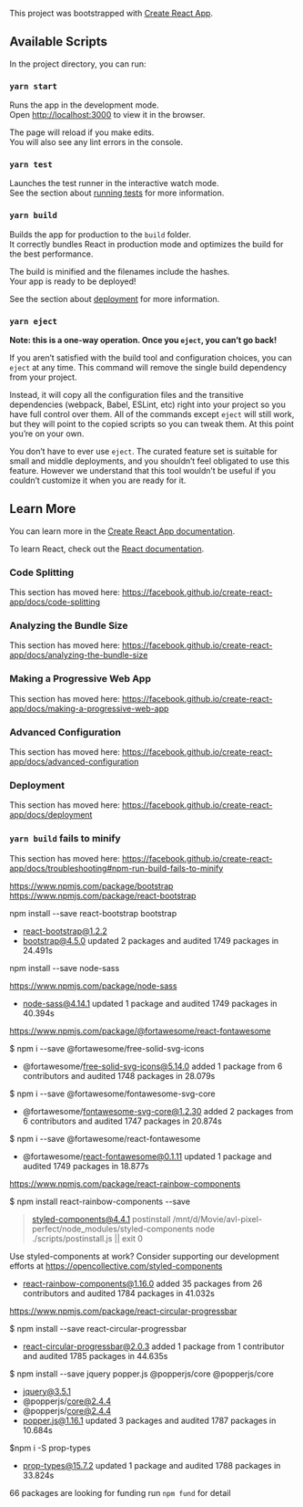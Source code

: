 This project was bootstrapped with [Create React App](https://github.com/facebook/create-react-app).

## Available Scripts

In the project directory, you can run:

### `yarn start`

Runs the app in the development mode.<br />
Open [http://localhost:3000](http://localhost:3000) to view it in the browser.

The page will reload if you make edits.<br />
You will also see any lint errors in the console.

### `yarn test`

Launches the test runner in the interactive watch mode.<br />
See the section about [running tests](https://facebook.github.io/create-react-app/docs/running-tests) for more information.

### `yarn build`

Builds the app for production to the `build` folder.<br />
It correctly bundles React in production mode and optimizes the build for the best performance.

The build is minified and the filenames include the hashes.<br />
Your app is ready to be deployed!

See the section about [deployment](https://facebook.github.io/create-react-app/docs/deployment) for more information.

### `yarn eject`

**Note: this is a one-way operation. Once you `eject`, you can’t go back!**

If you aren’t satisfied with the build tool and configuration choices, you can `eject` at any time. This command will remove the single build dependency from your project.

Instead, it will copy all the configuration files and the transitive dependencies (webpack, Babel, ESLint, etc) right into your project so you have full control over them. All of the commands except `eject` will still work, but they will point to the copied scripts so you can tweak them. At this point you’re on your own.

You don’t have to ever use `eject`. The curated feature set is suitable for small and middle deployments, and you shouldn’t feel obligated to use this feature. However we understand that this tool wouldn’t be useful if you couldn’t customize it when you are ready for it.

## Learn More

You can learn more in the [Create React App documentation](https://facebook.github.io/create-react-app/docs/getting-started).

To learn React, check out the [React documentation](https://reactjs.org/).

### Code Splitting

This section has moved here: https://facebook.github.io/create-react-app/docs/code-splitting

### Analyzing the Bundle Size

This section has moved here: https://facebook.github.io/create-react-app/docs/analyzing-the-bundle-size

### Making a Progressive Web App

This section has moved here: https://facebook.github.io/create-react-app/docs/making-a-progressive-web-app

### Advanced Configuration

This section has moved here: https://facebook.github.io/create-react-app/docs/advanced-configuration

### Deployment

This section has moved here: https://facebook.github.io/create-react-app/docs/deployment

### `yarn build` fails to minify

This section has moved here: https://facebook.github.io/create-react-app/docs/troubleshooting#npm-run-build-fails-to-minify

https://www.npmjs.com/package/bootstrap
https://www.npmjs.com/package/react-bootstrap

npm install --save react-bootstrap bootstrap

+ react-bootstrap@1.2.2
+ bootstrap@4.5.0
updated 2 packages and audited 1749 packages in 24.491s

npm install --save node-sass

https://www.npmjs.com/package/node-sass

+ node-sass@4.14.1
updated 1 package and audited 1749 packages in 40.394s

https://www.npmjs.com/package/@fortawesome/react-fontawesome

$ npm i --save @fortawesome/free-solid-svg-icons

+ @fortawesome/free-solid-svg-icons@5.14.0
added 1 package from 6 contributors and audited 1748 packages in 28.079s

$ npm i --save @fortawesome/fontawesome-svg-core

+ @fortawesome/fontawesome-svg-core@1.2.30
added 2 packages from 6 contributors and audited 1747 packages in 20.874s

$ npm i --save @fortawesome/react-fontawesome

+ @fortawesome/react-fontawesome@0.1.11
updated 1 package and audited 1749 packages in 18.877s

https://www.npmjs.com/package/react-rainbow-components

$ npm install react-rainbow-components --save

> styled-components@4.4.1 postinstall /mnt/d/Movie/avl-pixel-perfect/node_modules/styled-components
> node ./scripts/postinstall.js || exit 0

Use styled-components at work? Consider supporting our development efforts at https://opencollective.com/styled-components

+ react-rainbow-components@1.16.0
added 35 packages from 26 contributors and audited 1784 packages in 41.032s

https://www.npmjs.com/package/react-circular-progressbar

$ npm install --save react-circular-progressbar

+ react-circular-progressbar@2.0.3
added 1 package from 1 contributor and audited 1785 packages in 44.635s

$ npm install --save jquery popper.js @popperjs/core @popperjs/core

+ jquery@3.5.1
+ @popperjs/core@2.4.4
+ @popperjs/core@2.4.4
+ popper.js@1.16.1
updated 3 packages and audited 1787 packages in 10.684s

$npm i -S prop-types

+ prop-types@15.7.2
updated 1 package and audited 1788 packages in 33.824s

66 packages are looking for funding
  run `npm fund` for detail